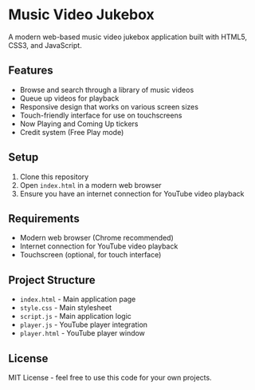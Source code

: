 # Music Video Jukebox

A modern web-based music video jukebox application built with HTML5, CSS3, and JavaScript.

## Features

- Browse and search through a library of music videos
- Queue up videos for playback
- Responsive design that works on various screen sizes
- Touch-friendly interface for use on touchscreens
- Now Playing and Coming Up tickers
- Credit system (Free Play mode)

## Setup

1. Clone this repository
2. Open `index.html` in a modern web browser
3. Ensure you have an internet connection for YouTube video playback

## Requirements

- Modern web browser (Chrome recommended)
- Internet connection for YouTube video playback
- Touchscreen (optional, for touch interface)

## Project Structure

- `index.html` - Main application page
- `style.css` - Main stylesheet
- `script.js` - Main application logic
- `player.js` - YouTube player integration
- `player.html` - YouTube player window

## License

MIT License - feel free to use this code for your own projects.
